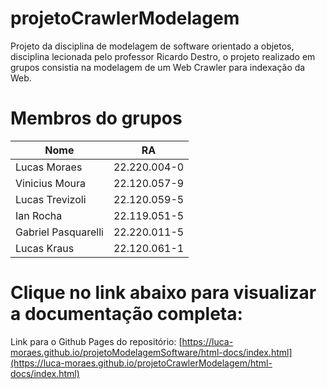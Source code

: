 # projetoCrawlerModelagem
Projeto da disciplina de modelagem de software orientado a objetos, disciplina lecionada pelo professor Ricardo Destro, o projeto realizado em grupos consistia na modelagem de um Web Crawler para indexação da Web.

# Membros do grupos
| Nome  | RA |
| ------------- | ------------- |
| Lucas Moraes  | 22.220.004-0  |
| Vinicius Moura  | 22.120.057-9 |
| Lucas Trevizoli | 22.120.059-5 |
| Ian Rocha  | 22.119.051-5 |
| Gabriel Pasquarelli | 22.220.011-5 |
| Lucas Kraus | 22.120.061-1 |

# Clique no link abaixo para visualizar a documentação completa:
Link para o Github Pages do repositório: [https://luca-moraes.github.io/projetoModelagemSoftware/html-docs/index.html](https://luca-moraes.github.io/projetoCrawlerModelagem/html-docs/index.html)
